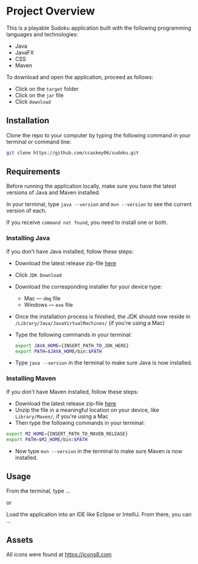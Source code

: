 # Project Overview

This is a playable Sudoku application built with the following programming languages and technologies:
 * Java
 * JavaFX
 * CSS
 * Maven
  
To download and open the application, proceed as follows:
 * Click on the ```target``` folder
 * Click on the ```jar``` file
 * Click ```download```

## Installation

Clone the repo to your computer by typing the following command in your terminal or command line:

```bash
git clone https://github.com/ccaskey06/sudoku.git
```

## Requirements

Before running the application locally, make sure you have the latest versions of Java and Maven installed.

In your terminal, type ```java --version``` and ```mvn --version``` to see the current version of each.

If you receive ```command not found```, you need to install one or both.

### Installing Java

If you don't have Java installed, follow these steps:

 * Download the latest release zip-file [here](https://www.oracle.com/java/technologies/javase-downloads.html)
  * Click ```JDK Download```
  * Download the corresponding installer for your device type:
    * Mac — ```dmg``` file
    * Windows — ```exe``` file
  * Once the installation process is finished, the JDK should now reside in ```/Library/Java/JavaVirtualMachines/``` (if you're using a Mac)
  * Type the following commands in your terminal:
  
    ```bash
    export JAVA_HOME={INSERT_PATH_TO_JDK_HERE}
    export PATH=$JAVA_HOME/bin:$PATH
    ```
    
  * Type ```java --version``` in the terminal to make sure Java is now installed.

### Installing Maven

If you don't have Maven installed, follow these steps:

 * Download the latest release zip-file [here](https://maven.apache.org/download.cgi)
 * Unzip the file in a meaningful location on your device, like ```Library/Maven/```, if you're using a Mac
 * Then type the following commands in your terminal:
 
```bash
export M2_HOME={INSERT_PATH_TO_MAVEN_RELEASE}
export PATH=$M2_HOME/bin:$PATH
```
 
 * Now type ```mvn --version``` in the terminal to make sure Maven is now installed.

## Usage


From the terminal, type ...

or

Load the application into an IDE like Eclipse or IntelliJ. From there, you can ...


## Assets

All icons were found at https://icons8.com
